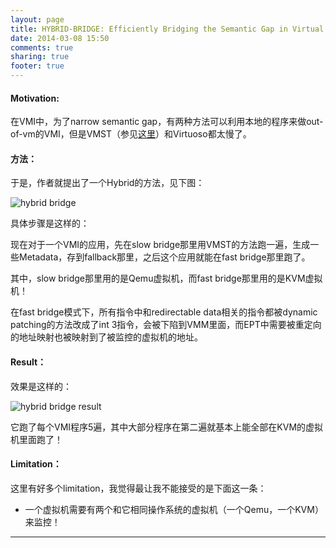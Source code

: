 ```yaml
---
layout: page
title: HYBRID-BRIDGE: Efficiently Bridging the Semantic Gap in Virtual Machine Introspection via Decoupled Execution and Training Memoization
date: 2014-03-08 15:50
comments: true
sharing: true
footer: true
---
```


#### Motivation:

在VMI中，为了narrow semantic gap，有两种方法可以利用本地的程序来做out-of-vm的VMI，但是VMST（参见[这里]()）和Virtuoso都太慢了。

#### 方法：

于是，作者就提出了一个Hybrid的方法，见下图：

![hybrid bridge](http://ytliu.info/images/ndss2014lin.png "hybrid bridge")

具体步骤是这样的：

现在对于一个VMI的应用，先在slow bridge那里用VMST的方法跑一遍，生成一些Metadata，存到fallback那里，之后这个应用就能在fast bridge那里跑了。

其中，slow bridge那里用的是Qemu虚拟机，而fast bridge那里用的是KVM虚拟机！

在fast bridge模式下，所有指令中和redirectable data相关的指令都被dynamic patching的方法改成了int 3指令，会被下陷到VMM里面，而EPT中需要被重定向的地址映射也被映射到了被监控的虚拟机的地址。

#### Result：

效果是这样的：

![hybrid bridge result](http://ytliu.info/images/ndss2014lin-1.png "hybrid bridge result")

它跑了每个VMI程序5遍，其中大部分程序在第二遍就基本上能全部在KVM的虚拟机里面跑了！

#### Limitation：

这里有好多个limitation，我觉得最让我不能接受的是下面这一条：

* 一个虚拟机需要有两个和它相同操作系统的虚拟机（一个Qemu，一个KVM）来监控！


------
